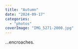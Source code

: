 ```yaml
---
title: "Autumn"
date: "2024-09-17"
categories: 
  - "photos"
coverImage: "IMG_5271-2000.jpg"
---
```


...encroaches.

